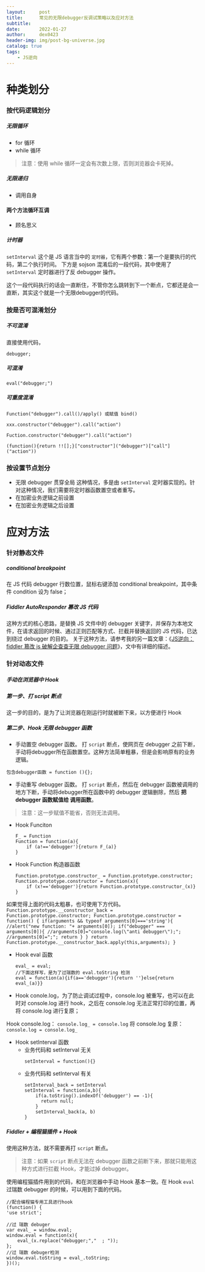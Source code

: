 ```yaml
---
layout:     post
title:      常见的无限debugger反调试策略以及应对方法
subtitle:   
date:       2022-01-27
author:     dex0423
header-img: img/post-bg-universe.jpg
catalog: true
tags:
    - JS逆向
---
```



# 种类划分

### 按代码逻辑划分

##### 无限循环

- for 循环
- while 循环

> 注意：使用 while 循环一定会有次数上限，否则浏览器会卡死掉。

##### 无限递归

- 调用自身

#### 两个方法循环互调

- 顾名思义

##### 计时器

`setInterval` 这个是 JS 语言当中的 `定时器`，它有两个参数：第一个是要执行的代码，第二个执行时间。
下方是 sojson 混淆后的一段代码，其中使用了 `setInterval` 定时器进行了反 debugger 操作。

这个一段代码执行的话会一直断住，不管你怎么跳转到下一个断点，它都还是会一直断，其实这个就是一个无限debugger的代码。

### 按是否可混淆划分

##### 不可混淆

直接使用代码，

```
debugger;
```

##### 可混淆

```
eval("debugger;")
```

##### 可重度混淆

```
Function("debugger").call()/apply() 或赋值 bind()
```

```
xxx.constructor("debugger").call("action")
```

```
Fuction.constructor("debugger").call("action")
```

```
(function(){return !![];}["constructor"]("debugger")["call"]("action"))
```

### 按设置节点划分

- 无限 debugger 贯穿全局
  这种情况，多是由 `setInterval` 定时器实现的。针对这种情况，我们需要将定时器函数置空或者重写。
- 在加密业务逻辑之前设置
- 在加密业务逻辑之后设置

# 应对方法

### 针对静态文件

##### conditional breakpoint

在 JS 代码 debugger 行数位置，鼠标右键添加 conditional breakpoint，其中条件 condition 设为 false；

##### Fiddler AutoResponder 篡改 JS 代码
这种方式的核心思路，是替换 JS 文件中的 debugger 关键字，并保存为本地文件，在请求返回的时候、通过正则匹配等方式、拦截并替换返回的 JS 代码，已达到绕过 debugger 的目的。
关于这种方法，请参考我的另一篇文章：《[JS逆向：fiddler 篡改 js 破解企查查无限 debugger 问题](https://www.jianshu.com/p/9f72c4e0fd34)》，文中有详细的描述。

### 针对动态文件

##### 手动在浏览器中 Hook

##### 第一步、打 script 断点

这一步的目的，是为了让浏览器在刚运行时就被断下来，以方便进行 Hook

##### 第二步、Hook 无限 debugger 函数

- 手动置空 debugger 函数。
  打 `script` 断点，使网页在 debugger 之前下断，手动将debugger所在函数置空。这种方法简单粗暴，但是会影响原有的业务逻辑。
```
包含debugger函数 = function (){};
```

- 手动重写 debugger 函数。
  打 `script` 断点，然后在 debugger 函数被调用的地方下断，手动将debugger所在函数中的 debugger 逻辑删除，然后 **把 debugger 函数赋值给 调用函数**。
>注意：这一步赋值不能省，否则无法调用。

- Hook Funciton

    ```
    F_ = Function
    Function = function(a){
        if (a!=='debugger'){return F_(a)}
    }
    ```
- Hook Function 构造器函数
    ```
    Function.prototype.constructor_ = Function.prototype.constructor;
    Function.prototype.constructor = function(x){
        if (x!=='debugger'){return Function.prototype.constructor_(x)}
    }
    ```
如果觉得上面的代码太粗暴，也可使用下方代码。
    ```
    Function.prototype.__constructor_back = Function.prototype.constructor;
    Function.prototype.constructor = function() {
        if(arguments && typeof arguments[0]==='string'){
            //alert("new function: "+ arguments[0]);
            if("debugger" === arguments[0]){
                //arguments[0]="console.log(\"anti debugger\");";
                //arguments[0]=";";
                return
            }
        }
       return Function.prototype.__constructor_back.apply(this,arguments);
    }
    ```
- Hook eval 函数
    ```
    eval_ = eval;
    //下面这样写，是为了过瑞数的 eval.toString 检测
    eval = function(a){if(a=='debugger'){return ''}else{return eval_(a)}}    
    ```
- Hook conole.log，为了防止调试过程中，console.log 被重写，也可以在此时对 console.log 进行 hook，之后在 console.log 无法正常打印的位置，再将 console.log 进行复原；

Hook console.log：
    ```
    console.log_ = console.log
    ```
将 console.log 复原：
    ```
    console.log = console.log_
    ```
- Hook setInterval 函数
  - 业务代码和 setInterval 无关
    ```
    setInterval = function(){}
    ```
  - 业务代码和 setInterval 有关
    ```
    setInterval_back = setInterval
    setInterval = function(a,b){
        if(a.toString().indexOf('debugger') == -1){
          return null;
        }
        setInterval_back(a, b)
    }
    ```

##### Fiddler + 编程猫插件 + Hook

使用这种方法，就不需要再打 `script` 断点。
>注意：如果 `script` 断点无法在 debugger 函数之前断下来，那就只能用这种方式进行拦截 Hook，才能过掉 debugger。

使用编程猫插件用到的代码，和在浏览器中手动 Hook 基本一致。在 Hook `eval` 过瑞数 debugger 的时候，可以用到下面的代码。

```
//配合编程猫专用工具进行hook
(function() { 
'use strict';

//过 瑞数 debuger 
var eval_ = window.eval;
window.eval = function(x){
    eval_(x.replace("debugger;","  ; "));
};
//过 瑞数 debuger检测
window.eval.toString = eval_.toString;
})();
```